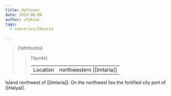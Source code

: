 ```yaml
---
title: Haltaxon
date: 2024-06-08
author: sfakias
tags:
  - countries/Imtaria

---
```

> [!attributes]
> 
> > [!quote]
> >
> > | | |
> > | --- | --- |
> > | Location | northwestern [[Imtaria]] |

Island northwest of [[Imtaria]]. On the northwest lies the fortified city port of [[Halya]].
